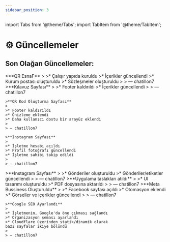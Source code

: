 ```yaml
---
sidebar_position: 3
---
```


import Tabs from '@theme/Tabs';
import TabItem from '@theme/TabItem';

# ⚙️ Güncellemeler

## Son Olağan Güncellemeler:

<Tabs>
  <TabItem value="13.07.25" label="13 Temmuz 2025" default>
    >**QR EsnaF**
    >
    >* Çalışır yapıda kuruldu
    >* İçerikler güncellendi
    >* Kurum postası oluşturuldu
    >* Sözleşmeler oluşturuldu
    >
    > — chatillon7
  </TabItem>
  <TabItem value="14.07.25" label="14 Temmuz 2025">
    >**Kılavuz Sayfası**
    >
    >* Footer kaldırıldı
    >* İçerikler güncellendi
    >
    > — chatillon7

    >**QR Kod Oluşturma Sayfası**
    >
    >* Footer kaldırıldı
    >* Önizleme eklendi
    >* Daha kullanıcı dostu bir arayüz eklendi
    >
    > — chatillon7

    >**Instagram Sayfası**
    >
    >* İşletme hesabı açıldı
    >* Profil fotoğrafı güncellendi
    >* İşletme sahibi takip edildi
    >
    > — chatillon7
  </TabItem>
  <TabItem value="15.07.25" label="15 Temmuz 2025">
    >**Instagram Sayfası**
    >
    >* Gönderiler oluşturuldu
    >* Gönderiler/etiketler güncellendi
    >
    > — chatillon7
  </TabItem>
  <TabItem value="16.07.25" label="16 Temmuz 2025">
    >**Uygulama taslakları atıldı**
    >
    >* UI tasarımı oluşturuldu
    >* PDF dosyasına aktarıldı
    >
    > — chatillon7
  </TabItem>
  <TabItem value="17.07.25" label="17 Temmuz 2025">
    >**Meta Bussiness Oluşturuldu**
    >
    >* Facebook sayfası açıldı
    >* Otomasyon eklendi
    >* Görseller ve içerikler güncellendi
    >
    > — chatillon7

    >**Google SEO Ayarlandı**
    >
    >* İşletmenin, Google'da öne çıkması sağlandı
    >* Organizasyon şeması ayarlandı
    >* Cloudflare üzerinden statik/dinamik olarak
    bazı sayfalar ikiye bölündü
    >
    > — chatillon7
  </TabItem>
</Tabs>